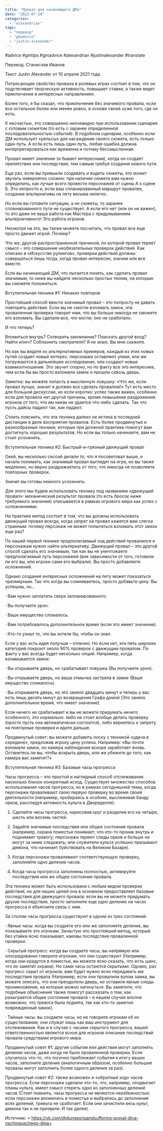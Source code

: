 ```yaml
---
title: "Провал для начинающего ДМа"
date: "2022-07-24"
categories: 
  - "alexandrian"
tags: 
  - "перевод"
  - "gmadvice"
  - "justin-alexander"
---
```


#advice #gmtips #gmadvice #alexandrian #justinalexander #translate

Перевод: Станислав Иванов

Текст Justin Alexander от 10 апреля 2021 года

Потрясающее свойство провала в ролевых играх состоит в том, что он подстегивает творческую активность, повышает ставки, а также ведет приключение в интересных направлениях.

Более того, я бы сказал, что приключение без значимого провала, если все остальное более или менее ровно, в основе своей хуже того, где он есть.

К несчастью, это совершенно неочевидно при использовании сценария с готовым сюжетом (то есть с заранее определенной последовательностью событий). В подобном сценарии, особенно если ДМ использует «рельсы» для насаждения своего сюжета, есть только один путь. А если есть лишь один путь, любая ошибка должна интерпретироваться как временна и потому бессмысленная.

Провал имеет значение (и бывает интересным), когда он создает препятствие или последствия, тем самым требуя создания нового пути.

Еще раз, если вы привыкли создавать и водить сюжеты, это может звучать невероятно сложно: при наличии сюжета вам нужно определить, как лучше всего провести персонажей от сцены А к сцене Б. Это непросто и, если ваш спланированный маршрут провален, создание альтернативы на лету весьма нелегко.

Но если вы готовите ситуации, а не сюжеты, то заранее спланированного пути не существует. А если его нет (или он не важен), то это даже не ваша работа как Мастера с придумыванием альтернативного! Это работа игроков.

Несмотря на это, вы также можете посчитать, что провал все еще просто движет игрой. Почему?

Что же, другой распространенной причиной, по которой провал теряет смысл – это совершение необязательных проверок действий. Как описано в «Искусстве рулингов», проверки действий должны совершаться лишь тогда, когда провал интересен, значим или все вместе.

Если вы начинающий ДМ, что пытается понять, как сделать провал значимым, то ниже вы найдете несколько простых техник, на которые вы сможете положиться.

Вступительная техника #1: Никаких повторов

Простейший способ ввести значимый провал – это попросту не давать повторять действия. Если вы не смогли взломать замок, эта проваленная проверка говорит нам, что вы больше никогда не сможете его взломать. Вы сделали все, что могли; оно не сработало.

И что теперь?

Вломиться внутрь? Сотворить заклинание? Поискать другой вход? Найти ключ? Соблазнить смотрителя? Я не знаю. Вы мне скажите.

Но как вы видите из альтернативных примеров, каждый из этих новых путей создает новый интерес: персонажи оставляют улики, или же погружаются в дальнейшее исследование, или создают новые взаимоотношения. Это звучит спорно, но по факту все это интереснее, чем если бы вы просто взломали замок и прошли сквозь дверь.

Заметка: вы можете попасть в мысленную ловушку: «Что же, если провал лучше, значит я должен все сделать провалом!» Тут есть место для большой дискуссии, но если коротко: успех также важен, особенно если для провала нет другой причины, кроме повышения раздражения игроков от того, что им никак не удается что-либо сделать. Так что пусть дайсы падают так, как падают.

Стоить пояснить, что эта техника далеко не истина в последней дистанции в деле восприятия провалов. Есть более продвинутые и разнообразные техники, которые при должной практике помогут вам достигнуть хороших результатов. Но если вы только начинаете, вам не стоит усложнять.

Вступительная техника #2: Быстрый-и-грязный движущий провал

Окей, вы несколько сессий делали то, что я посоветовал выше, и начали понимать, как значимый провал выглядит на игре, но вы также медленно, но верно раздражаетесь от того, что никогда не позволяете повторных проверок.

Значит вы готовы немного усложнить.

Для этого мы будем использовать технику под названием «движущий провал»: механический результат провала (то есть бросок ниже требуемого значения) описывается в рамках игрового мира как успех с осложнениями.

На практике метод состоит в том, что вы должны использовать движущий провал всегда, когда запрет на провал кажется вам слегка странным: почему персонаж не может попытаться взломать этот замок еще раз?

По нашей первой технике предполагаемый ход действий провалился и персонажам нужно найти альтернативу. Движущий провал – это другой способ сделать его значимым, так как вы не уничтожаете предполагаемый путь персонажей (вне зависимости от того, готовили ли его вы, или игроки сами его выбрали). Вы просто добавляете осложнений.

Однако создание интересных осложнений на лету может показаться чрезмерным. Так что когда вы сомневаетесь, просто добавьте цену: Вы успешны, но…

· Вам нужно заплатить сверх запланированного.

· Вы получаете урон.

· Ваше имущество сломалось.

· Вам потребовалось дополнительное время (если это имеет значение).

· Кто-то узнал то, что вы хотели бы, чтобы он знал.

Если у вас есть идея получше – отлично. Но если нет, эти пять широких категорий покроют около 90% проверок с движущим провалом. По факту у вас всегда будет несколько опций. Например, когда взламывается замок:

· Вы открываете дверь, но срабатывает ловушка (Вы получаете урон).

· Вы открываете дверь, но ваша отмычка застряла в замке (Ваше имущество сломалось).

· Вы открываете дверь, но это заняло двадцать минут и теперь у вас есть лишь десять минут до возвращения Графа домой (Это заняло дополнительное время, что имеет значение).

Если ничего не срабатывает и вы не можете придумать ничего особенного, это нормально: либо не стоит вообще делать проверку (просто пусть она автоматически состоится), либо вернитесь к запрету на повторные проверки и идите дальше.

Продвинутый совет: вы можете добавить лоску с техникой «удача в середине», предложив игроку цену успеха. Например: «Вы почти взломали замок, но камера наблюдения вскоре заработает вновь. Останетесь ли вы, чтобы вскрыть дверь, или же убежите до того, как камера вас заметит?»

Вступительная техника #3: Базовые часы прогресса

Часы прогресса – это простой и наглядный способ отслеживания насколько близок конкретный исход. Существует множество способов использования часов прогресса, но в рамках сегодняшней темы, когда персонажи проваливают свою первую проверку во время своей деятельности (например, пробираясь в особняк, выслеживая банду орков, расследуя активность культа в Двеределле):

1. Сделайте часы прогресса, нарисовав круг и разделив его на четыре, шесть или восемь частей.
    
2. Задайте значимые последствия или общее состояния провала (например, охрана поместья понимает, что кто-то проник внутрь и поднимает тревогу; персонажи теряют следы орков и больше не могут за ними следовать; или служители культа успешно призывают демона, что начинает буйствовать на Великом Базаре).
    
3. Когда персонажи проваливают соответствующую проверку, заполняйте одно деление часов.
    
4. Когда часы прогресса заполнены полностью, активируйте последствия или же общее состояние провала.
    

Эта техника может быть использована с любым видом проверки действия, но для наших целей она в основном предоставляет базовые последствия для движущего провала: если вы не можете придумать другие последствия, просто заполните еще одно деление на часах прогресса и объясните связь с ним.

За столом часы прогресса существуют в одном из трех состояний:

· Явные часы: когда вы создаете его или же заполняете деление, вы показываете это игрокам. Зачастую это простейший метод, который без утайки ясно показывает, каковы последствия проваленной проверки.

· Скрытый прогресс: когда вы создаете часы, вы напрямую или опосредованно говорите игрокам, что они существуют (Например, когда они крадутся в поместье, вы можете ясно сказать, что есть шанс, что их заметит охрана). Но сами часы остаются скрытыми. Однако, раз прогресс скрыт от игроков, вам будет нужно ясно передавать им последствия провала (Например, если они провалили взлом замка, вы можете описать, что они преодолели дверь, но оставили явные следы проникновения, на которые можно наткнуться. Вы заметите, что подобные объяснения также помогут рассказать о том, как разыграется общее состояние провала – в нашем случае вполне возможно, что тревога была поднята, так как кто-то заметил поврежденный замок).

· Тайные часы: вы создаете часы, но не говорите игрокам об их существовании; они служат лишь как ваш инструмент для отслеживания. Как и в случае с часами скрытого прогресса, вашей ответственностью является ясное для игроков описание последствий провала средствами игрового мира.

Продвинутый совет #1: другие события или действия могут заполнять деления часов, даже когда не было проваленной проверки. Если случилось что-то, что логично приближает события к итогу ваших часов, заполните деление (аналогичным образом, особенно большие провалы могут заполнить более одного деления за раз).

Продвинутый совет #2: также возможен и «обратный ход» часов прогресса. Если персонажи сделали что-то, что, например, отодвигает планы культа, имеет смысл стереть одно из заполненных делений часов (Стоит помнить, часы прогресса не являются неизбежностью: если персонажи вломились в поместье и выбрались до заполнения всех делений, тревога не сработает. Если они зачистили весь культ, демона так и не призвали. И так далее).

Источник: < https://vk.com/@dungeonsandsuffering-proval-dlya-nachinauschego-dma>
